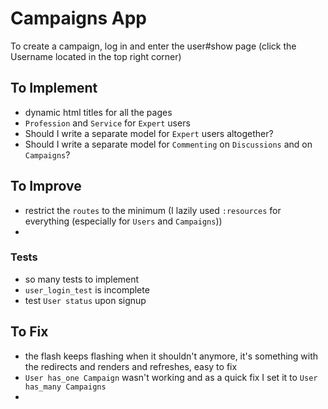 # Campaigns App

To create a campaign, log in and enter the user#show page (click the Username located in the top right corner)

## To Implement 

- dynamic html titles for all the pages
- `Profession` and `Service` for `Expert` users
- Should I write a separate model for `Expert` users altogether?
- Should I write a separate model for `Commenting` on `Discussions` and on `Campaigns`?


## To Improve

- restrict the `routes` to the minimum (I lazily used `:resources` for everything (especially for `Users` and `Campaigns`))
- 

### Tests

- so many tests to implement
- `user_login_test` is incomplete
- test `User status` upon signup

## To Fix
- the flash keeps flashing when it shouldn't anymore, it's something with the redirects and renders and refreshes, easy to fix
- `User has_one Campaign` wasn't working and as a quick fix I set it to `User has_many Campaigns`
- 
